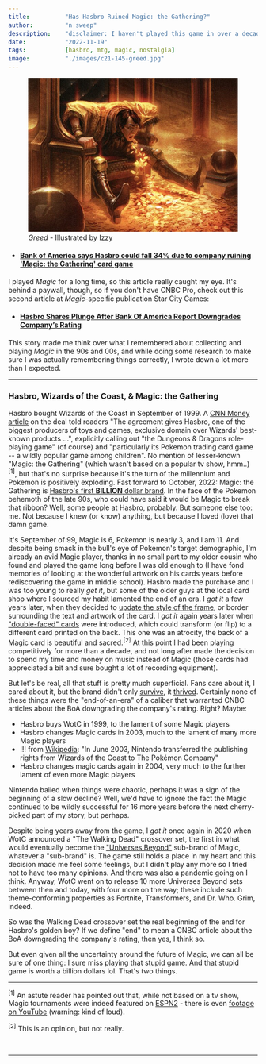 ```yaml
---
title:          "Has Hasbro Ruined Magic: the Gathering?"
author:         "n sweep"
description:    "disclaimer: I haven't played this game in over a decade"
date:           "2022-11-19"
tags:           [hasbro, mtg, magic, nostalgia]
image:          "./images/c21-145-greed.jpg"
---
```



<figure>
    <img src="./images/c21-145-greed.jpg" />
    <figcaption><i>Greed</i> - Illustrated by <a href="https://www.izzymedrano.com/">Izzy</a></figcaption>
</figure>

- #### [Bank of America says Hasbro could fall 34% due to company ruining 'Magic: the Gathering' card game](https://www.cnbc.com/2022/11/14/bank-of-america-says-hasbro-could-fall-34percent-as-company-kills-magic-the-gathering-card-game.html)

I played *Magic* for a long time, so this article really caught my eye. It's
behind a paywall, though, so if you don't have CNBC Pro, check out this second
article at *Magic*-specific publication Star City Games:

- #### [Hasbro Shares Plunge After Bank Of America Report Downgrades Company’s Rating](https://articles.starcitygames.com/magic-the-gathering/hasbro-shares-plunge-after-bank-of-america-report-downgrades-companys-rating/)

This story made me think over what I remembered about collecting and playing
*Magic* in the 90s and 00s, and while doing some research to make sure I was
actually remembering things correctly, I wrote down a lot more than I expected.

---

### Hasbro, Wizards of the Coast, & Magic: the Gathering

Hasbro bought Wizards of the Coast in September of 1999. A [CNN Money
article](https://money.cnn.com/1999/09/09/deals/hasbro/) on the deal told
readers "The agreement gives Hasbro, one of the biggest producers of toys and
games, exclusive domain over Wizards' best-known products ...", explicitly
calling out "the Dungeons & Dragons role-playing game" (of course) and
"particularly its Pokemon trading card game -- a wildly popular game among
children". No mention of lesser-known "Magic: the Gathering" (which wasn't
based on a popular tv show, hmm..)<sup>[1]</sup>, but that's no surprise
because it's the turn of the millennium and Pokemon is positively exploding.
Fast forward to October, 2022: Magic: the Gathering is [Hasbro's first
**BILLION** dollar
brand](https://articles.starcitygames.com/magic-the-gathering/magic-the-gathering-becomes-hasbros-first-1-billion-brand/).
In the face of the Pokemon behemoth of the late 90s, who could have said it
would be Magic to break that ribbon? Well, some people at Hasbro, probably. But
someone else too: me. Not because I knew (or know) anything, but because I
loved (love) that damn game.

It's September of 99, Magic is 6, Pokemon is nearly 3, and I am 11. And despite
being smack in the bull's eye of Pokemon's target demographic, I'm already an
avid Magic player, thanks in no small part to my older cousin who found and
played the game long before I was old enough to (I have fond memories of
looking at the wonderful artwork on his cards years before rediscovering the
game in middle school). Hasbro made the purchase and I was too young to really
*get it*, but some of the older guys at the local card shop where I sourced my
habit lamented the end of an era. I *got it* a few years later, when they
decided to [update the style of the
frame](https://mtg.fandom.com/wiki/Eighth_Edition#Card_frame), or border
surrounding the text and artwork of the card. I *got it* again years later when
["double-faced" cards](https://mtg.fandom.com/wiki/Double-faced_card) were
introduced, which could transform (or flip) to a different card printed on the
back. This one was an atrocity, the back of a Magic card is beautiful and
sacred.<sup>[2]</sup> At this point I had been playing competitively for more
than a decade, and not long after made the decision to spend my time and money
on music instead of Magic (those cards had appreciated a bit and sure bought a
lot of recording equipment).

But let's be real, all that stuff is pretty much superficial. Fans care about
it, I cared about it, but the brand didn't only
[survive](https://www.forbes.com/sites/joeparlock/2021/02/09/magic-the-gathering-had-its-best-financial-year-ever-in-2020/?sh=33db86381f0a),
it [thrived](https://www.thegamer.com/2021-magic-the-gathering-best-year/).
Certainly none of these things were the "end-of-an-era" of a caliber that
warranted CNBC articles about the BoA downgrading the company's rating. Right?
Maybe:

- Hasbro buys WotC in 1999, to the lament of some Magic players
- Hasbro changes Magic cards in 2003, much to the lament of many more Magic
  players
- !!! from
  [Wikipedia](https://en.wikipedia.org/wiki/Pok%C3%A9mon_Trading_Card_Game):
  "In June 2003, Nintendo transferred the publishing rights from Wizards of the
  Coast to The Pokémon Company"
- Hasbro changes magic cards again in 2004, very much to the further lament of
  even more Magic players

Nintendo bailed when things were chaotic, perhaps it was a sign of the
beginning of a slow decline? Well, we'd have to ignore the fact the Magic
continued to be wildly successful for 16 more years before the next
cherry-picked part of my story, but perhaps.

Despite being years away from the game, I *got it* once again in 2020 when WotC
announced a "The Walking Dead" crossover set, the first in what would
eventually become the ["Universes
Beyond"](https://mtg.fandom.com/wiki/Universes_Beyond) sub-brand of Magic,
whatever a "sub-brand" is. The game still holds a place in my heart and this
decision made me feel some feelings, but I didn't play any more so I tried not
to have too many opinions. And there was also a pandemic going on I think.
Anyway, WotC went on to release 10 more Universes Beyond sets between then and
today, with four more on the way; these include such theme-conforming
properties as Fortnite, Transformers, and Dr. Who. Grim, indeed.

So was the Walking Dead crossover set the real beginning of the end for
Hasbro's golden boy? If we define "end" to mean a CNBC article about the BoA
downgrading the company's rating, then yes, I think so.

But even given all the uncertainty around the future of Magic, we can all be
sure of one thing: I sure miss playing that stupid game. And that stupid game
is worth a billion dollars lol. That's two things.

---

<sup>[1]</sup> An astute reader has pointed out that, while not based on a tv
show, Magic tournaments were indeed featured on
[ESPN2](https://mtg.fandom.com/wiki/ESPN) - there is even [footage on
YouTube](https://www.youtube.com/watch?v=DQuXalg4PKs) (warning: kind of loud).

<sup>[2]</sup> This is an opinion, but not really.

<br />

---
